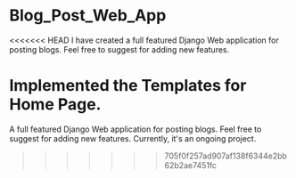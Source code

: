 # Blog_Post_Web_App
<<<<<<< HEAD
I have created a full featured Django Web application for posting blogs. Feel free to suggest for adding new features.

Implemented the Templates for Home Page.
=======
A full featured Django Web application for posting blogs. Feel free to suggest for adding new features. Currently, it's an ongoing project.
>>>>>>> 705f0f257ad907af138f6344e2bb62b2ae7451fc
